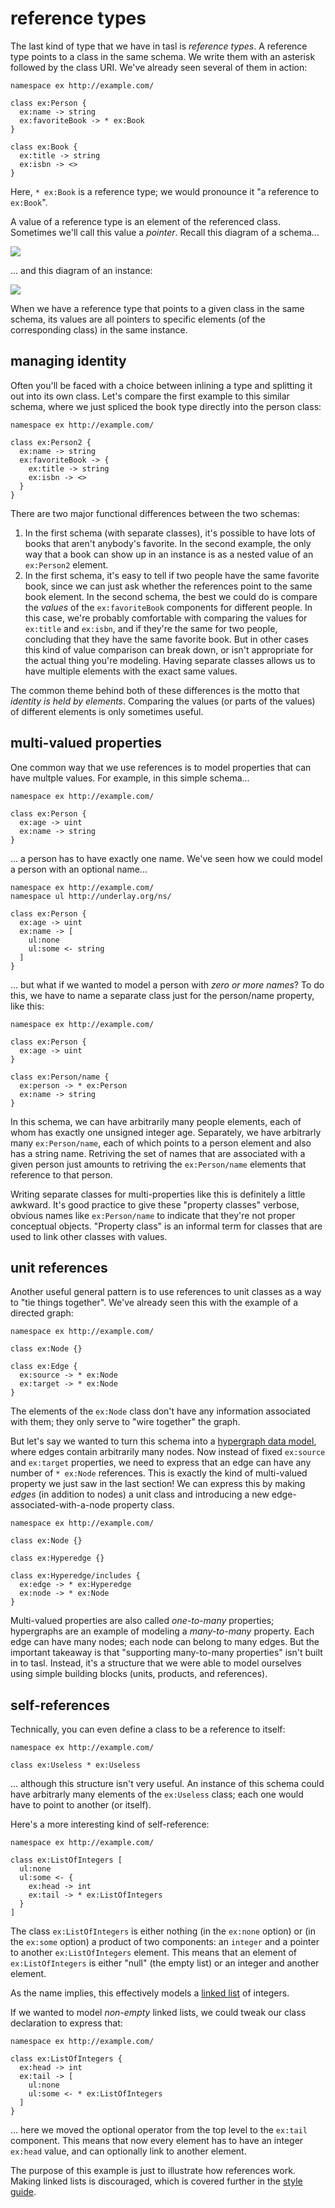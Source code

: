 # reference types

The last kind of type that we have in tasl is _reference types_. A reference type points to a class in the same schema. We write them with an asterisk followed by the class URI. We've already seen several of them in action:

```tasl
namespace ex http://example.com/

class ex:Person {
  ex:name -> string
  ex:favoriteBook -> * ex:Book
}

class ex:Book {
  ex:title -> string
  ex:isbn -> <>
}
```

Here, `* ex:Book` is a reference type; we would pronounce it "a reference to `ex:Book`".

A value of a reference type is an element of the referenced class. Sometimes we'll call this value a _pointer_. Recall this diagram of a schema...

![](/images/schema.png)

... and this diagram of an instance:

![](/images/instance.png)

When we have a reference type that points to a given class in the same schema, its values are all pointers to specific elements (of the corresponding class) in the same instance.

## managing identity

Often you'll be faced with a choice between inlining a type and splitting it out into its own class. Let's compare the first example to this similar schema, where we just spliced the book type directly into the person class:

```tasl
namespace ex http://example.com/

class ex:Person2 {
  ex:name -> string
  ex:favoriteBook -> {
    ex:title -> string
    ex:isbn -> <>
  }
}
```

There are two major functional differences between the two schemas:

1. In the first schema (with separate classes), it's possible to have lots of books that aren't anybody's favorite. In the second example, the only way that a book can show up in an instance is as a nested value of an `ex:Person2` element.
2. In the first schema, it's easy to tell if two people have the same favorite book, since we can just ask whether the references point to the same book element. In the second schema, the best we could do is compare the _values_ of the `ex:favoriteBook` components for different people. In this case, we're probably comfortable with comparing the values for `ex:title` and `ex:isbn`, and if they're the same for two people, concluding that they have the same favorite book. But in other cases this kind of value comparison can break down, or isn't appropriate for the actual thing you're modeling. Having separate classes allows us to have multiple elements with the exact same values.

The common theme behind both of these differences is the motto that _identity is held by elements_. Comparing the values (or parts of the values) of different elements is only sometimes useful.

## multi-valued properties

One common way that we use references is to model properties that can have multple values. For example, in this simple schema...

```tasl
namespace ex http://example.com/

class ex:Person {
  ex:age -> uint
  ex:name -> string
}
```

... a person has to have exactly one name. We've seen how we could model a person with an optional name...

```tasl
namespace ex http://example.com/
namespace ul http://underlay.org/ns/

class ex:Person {
  ex:age -> uint
  ex:name -> [
    ul:none
    ul:some <- string
  ]
}
```

... but what if we wanted to model a person with _zero or more names_? To do this, we have to name a separate class just for the person/name property, like this:

```tasl
namespace ex http://example.com/

class ex:Person {
  ex:age -> uint
}

class ex:Person/name {
  ex:person -> * ex:Person
  ex:name -> string
}
```

In this schema, we can have arbitrarily many people elements, each of whom has exactly one unsigned integer age. Separately, we have arbitrarly many `ex:Person/name`, each of which points to a person element and also has a string name. Retriving the set of names that are associated with a given person just amounts to retriving the `ex:Person/name` elements that reference to that person.

Writing separate classes for multi-properties like this is definitely a little awkward. It's good practice to give these "property classes" verbose, obvious names like `ex:Person/name` to indicate that they're not proper conceptual objects. "Property class" is an informal term for classes that are used to link other classes with values.

## unit references

Another useful general pattern is to use references to unit classes as a way to "tie things together". We've already seen this with the example of a directed graph:

```tasl
namespace ex http://example.com/

class ex:Node {}

class ex:Edge {
  ex:source -> * ex:Node
  ex:target -> * ex:Node
}
```

The elements of the `ex:Node` class don't have any information associated with them; they only serve to "wire together" the graph.

But let's say we wanted to turn this schema into a [hypergraph data model](https://en.wikipedia.org/wiki/Hypergraph), where edges contain arbitrarily many nodes. Now instead of fixed `ex:source` and `ex:target` properties, we need to express that an edge can have any number of `* ex:Node` references. This is exactly the kind of multi-valued property we just saw in the last section! We can express this by making _edges_ (in addition to nodes) a unit class and introducing a new edge-associated-with-a-node property class.

```tasl
namespace ex http://example.com/

class ex:Node {}

class ex:Hyperedge {}

class ex:Hyperedge/includes {
  ex:edge -> * ex:Hyperedge
  ex:node -> * ex:Node
}
```

Multi-valued properties are also called _one-to-many_ properties; hypergraphs are an example of modeling a _many-to-many_ property. Each edge can have many nodes; each node can belong to many edges. But the important takeaway is that "supporting many-to-many properties" isn't built in to tasl. Instead, it's a structure that we were able to model ourselves using simple building blocks (units, products, and references).

## self-references

Technically, you can even define a class to be a reference to itself:

```tasl
namespace ex http://example.com/

class ex:Useless * ex:Useless
```

... although this structure isn't very useful. An instance of this schema could have arbitrarly many elements of the `ex:Useless` class; each one would have to point to another (or itself).

Here's a more interesting kind of self-reference:

```tasl
namespace ex http://example.com/

class ex:ListOfIntegers [
  ul:none
  ul:some <- {
    ex:head -> int
    ex:tail -> * ex:ListOfIntegers
  }
]
```

The class `ex:ListOfIntegers` is either nothing (in the `ex:none` option) or (in the `ex:some` option) a product of two components: an `integer` and a pointer to another `ex:ListOfIntegers` element. This means that an element of `ex:ListOfIntegers` is either "null" (the empty list) or an integer and another element.

As the name implies, this effectively models a [linked list](https://en.wikipedia.org/wiki/Linked_list) of integers.

If we wanted to model _non-empty_ linked lists, we could tweak our class declaration to express that:

```tasl
namespace ex http://example.com/

class ex:ListOfIntegers {
  ex:head -> int
  ex:tail -> [
    ul:none
    ul:some <- * ex:ListOfIntegers
  ]
}
```

... here we moved the optional operator from the top level to the `ex:tail` component. This means that now every element has to have an integer `ex:head` value, and can optionally link to another element.

The purpose of this example is just to illustrate how references work. Making linked lists is discouraged, which is covered further in the [style guide](/docs/style-guide).
